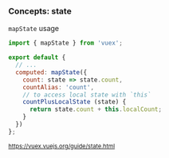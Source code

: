 ### Concepts: state

`mapState` usage

```js
import { mapState } from 'vuex';

export default {
  // ...
  computed: mapState({
    count: state => state.count,
    countAlias: 'count',
    // to access local state with `this`
    countPlusLocalState (state) {
      return state.count + this.localCount;
    }
  })
};
```

<small>https://vuex.vuejs.org/guide/state.html</small>

<aside class="notes">
</aside>
